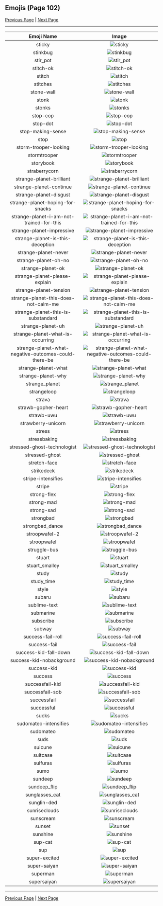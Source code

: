 
## Emojis (Page 102)

[Previous Page](/docs/hc/page-s-0101.md)
  | [Next Page](/docs/hc/page-s-0103.md)

<hr />

|Emoji Name|Image|
| :-: | :-: |
|sticky| ![sticky](/emojis/hc/sticky.jpg)|
|stinkbug| ![stinkbug](/emojis/hc/stinkbug.jpg)|
|stir_pot| ![stir_pot](/emojis/hc/stir_pot.gif)|
|stitch-ok| ![stitch-ok](/emojis/hc/stitch-ok.png)|
|stitch| ![stitch](/emojis/hc/stitch.png)|
|stitches| ![stitches](/emojis/hc/stitches.png)|
|stone-wall| ![stone-wall](/emojis/hc/stone-wall.png)|
|stonk| ![stonk](/emojis/hc/stonk.gif)|
|stonks| ![stonks](/emojis/hc/stonks.png)|
|stop-cop| ![stop-cop](/emojis/hc/stop-cop.gif)|
|stop-dot| ![stop-dot](/emojis/hc/stop-dot.png)|
|stop-making-sense| ![stop-making-sense](/emojis/hc/stop-making-sense.png)|
|stop| ![stop](/emojis/hc/stop.png)|
|storm-trooper-looking| ![storm-trooper-looking](/emojis/hc/storm-trooper-looking.gif)|
|stormtrooper| ![stormtrooper](/emojis/hc/stormtrooper.png)|
|storybook| ![storybook](/emojis/hc/storybook.png)|
|straberrycorn| ![straberrycorn](/emojis/hc/straberrycorn.png)|
|strange-planet-brilliant| ![strange-planet-brilliant](/emojis/hc/strange-planet-brilliant.png)|
|strange-planet-continue| ![strange-planet-continue](/emojis/hc/strange-planet-continue.png)|
|strange-planet-disgust| ![strange-planet-disgust](/emojis/hc/strange-planet-disgust.png)|
|strange-planet-hoping-for-snacks| ![strange-planet-hoping-for-snacks](/emojis/hc/strange-planet-hoping-for-snacks.png)|
|strange-planet-i-am-not-trained-for-this| ![strange-planet-i-am-not-trained-for-this](/emojis/hc/strange-planet-i-am-not-trained-for-this.png)|
|strange-planet-impressive| ![strange-planet-impressive](/emojis/hc/strange-planet-impressive.png)|
|strange-planet-is-this-deception| ![strange-planet-is-this-deception](/emojis/hc/strange-planet-is-this-deception.png)|
|strange-planet-never| ![strange-planet-never](/emojis/hc/strange-planet-never.png)|
|strange-planet-oh-no| ![strange-planet-oh-no](/emojis/hc/strange-planet-oh-no.png)|
|strange-planet-ok| ![strange-planet-ok](/emojis/hc/strange-planet-ok.png)|
|strange-planet-please-explain| ![strange-planet-please-explain](/emojis/hc/strange-planet-please-explain.png)|
|strange-planet-tension| ![strange-planet-tension](/emojis/hc/strange-planet-tension.png)|
|strange-planet-this-does-not-calm-me| ![strange-planet-this-does-not-calm-me](/emojis/hc/strange-planet-this-does-not-calm-me.png)|
|strange-planet-this-is-substandard| ![strange-planet-this-is-substandard](/emojis/hc/strange-planet-this-is-substandard.png)|
|strange-planet-uh| ![strange-planet-uh](/emojis/hc/strange-planet-uh.png)|
|strange-planet-what-is-occurring| ![strange-planet-what-is-occurring](/emojis/hc/strange-planet-what-is-occurring.png)|
|strange-planet-what-negative-outcomes-could-there-be| ![strange-planet-what-negative-outcomes-could-there-be](/emojis/hc/strange-planet-what-negative-outcomes-could-there-be.png)|
|strange-planet-what| ![strange-planet-what](/emojis/hc/strange-planet-what.png)|
|strange-planet-why| ![strange-planet-why](/emojis/hc/strange-planet-why.png)|
|strange_planet| ![strange_planet](/emojis/hc/strange_planet.png)|
|strangeloop| ![strangeloop](/emojis/hc/strangeloop.jpg)|
|strava| ![strava](/emojis/hc/strava.jpg)|
|strawb-gopher-heart| ![strawb-gopher-heart](/emojis/hc/strawb-gopher-heart.png)|
|strawb-uwu| ![strawb-uwu](/emojis/hc/strawb-uwu.png)|
|strawberry-unicorn| ![strawberry-unicorn](/emojis/hc/strawberry-unicorn.png)|
|stress| ![stress](/emojis/hc/stress.png)|
|stressbaking| ![stressbaking](/emojis/hc/stressbaking.png)|
|stressed-ghost-technologist| ![stressed-ghost-technologist](/emojis/hc/stressed-ghost-technologist.png)|
|stressed-ghost| ![stressed-ghost](/emojis/hc/stressed-ghost.png)|
|stretch-face| ![stretch-face](/emojis/hc/stretch-face.png)|
|strikedeck| ![strikedeck](/emojis/hc/strikedeck.png)|
|stripe-intensifies| ![stripe-intensifies](/emojis/hc/stripe-intensifies.gif)|
|stripe| ![stripe](/emojis/hc/stripe.png)|
|strong-flex| ![strong-flex](/emojis/hc/strong-flex.png)|
|strong-mad| ![strong-mad](/emojis/hc/strong-mad.png)|
|strong-sad| ![strong-sad](/emojis/hc/strong-sad.png)|
|strongbad| ![strongbad](/emojis/hc/strongbad.png)|
|strongbad_dance| ![strongbad_dance](/emojis/hc/strongbad_dance.gif)|
|stroopwafel-2| ![stroopwafel-2](/emojis/hc/stroopwafel-2.png)|
|stroopwafel| ![stroopwafel](/emojis/hc/stroopwafel.png)|
|struggle-bus| ![struggle-bus](/emojis/hc/struggle-bus.png)|
|stuart| ![stuart](/emojis/hc/stuart.png)|
|stuart_smalley| ![stuart_smalley](/emojis/hc/stuart_smalley.jpg)|
|study| ![study](/emojis/hc/study.png)|
|study_time| ![study_time](/emojis/hc/study_time.png)|
|style| ![style](/emojis/hc/style.gif)|
|subaru| ![subaru](/emojis/hc/subaru.png)|
|sublime-text| ![sublime-text](/emojis/hc/sublime-text.png)|
|submarine| ![submarine](/emojis/hc/submarine.png)|
|subscribe| ![subscribe](/emojis/hc/subscribe.png)|
|subway| ![subway](/emojis/hc/subway.png)|
|success-fail-roll| ![success-fail-roll](/emojis/hc/success-fail-roll.gif)|
|success-fail| ![success-fail](/emojis/hc/success-fail.png)|
|success-kid-fall-down| ![success-kid-fall-down](/emojis/hc/success-kid-fall-down.gif)|
|success-kid-nobackground| ![success-kid-nobackground](/emojis/hc/success-kid-nobackground.png)|
|success-kid| ![success-kid](/emojis/hc/success-kid.png)|
|success| ![success](/emojis/hc/success.png)|
|successfail-kid| ![successfail-kid](/emojis/hc/successfail-kid.gif)|
|successfail-sob| ![successfail-sob](/emojis/hc/successfail-sob.png)|
|successfail| ![successfail](/emojis/hc/successfail.png)|
|successful| ![successful](/emojis/hc/successful.png)|
|sucks| ![sucks](/emojis/hc/sucks.png)|
|sudomateo-intensifies| ![sudomateo-intensifies](/emojis/hc/sudomateo-intensifies.gif)|
|sudomateo| ![sudomateo](/emojis/hc/sudomateo.png)|
|suds| ![suds](/emojis/hc/suds.jpg)|
|suicune| ![suicune](/emojis/hc/suicune.gif)|
|suitcase| ![suitcase](/emojis/hc/suitcase.png)|
|sulfuras| ![sulfuras](/emojis/hc/sulfuras.png)|
|sumo| ![sumo](/emojis/hc/sumo.png)|
|sundeep| ![sundeep](/emojis/hc/sundeep.png)|
|sundeep_flip| ![sundeep_flip](/emojis/hc/sundeep_flip.gif)|
|sunglasses_cat| ![sunglasses_cat](/emojis/hc/sunglasses_cat.png)|
|sunglin-ded| ![sunglin-ded](/emojis/hc/sunglin-ded.gif)|
|sunriseclouds| ![sunriseclouds](/emojis/hc/sunriseclouds.png)|
|sunscream| ![sunscream](/emojis/hc/sunscream.png)|
|sunset| ![sunset](/emojis/hc/sunset.gif)|
|sunshine| ![sunshine](/emojis/hc/sunshine.gif)|
|sup-cat| ![sup-cat](/emojis/hc/sup-cat.jpg)|
|sup| ![sup](/emojis/hc/sup.png)|
|super-excited| ![super-excited](/emojis/hc/super-excited.png)|
|super-saiyan| ![super-saiyan](/emojis/hc/super-saiyan.gif)|
|superman| ![superman](/emojis/hc/superman.jpg)|
|supersaiyan| ![supersaiyan](/emojis/hc/supersaiyan.gif)|

<hr/>

[Previous Page](/docs/hc/page-s-0101.md)
  | [Next Page](/docs/hc/page-s-0103.md)